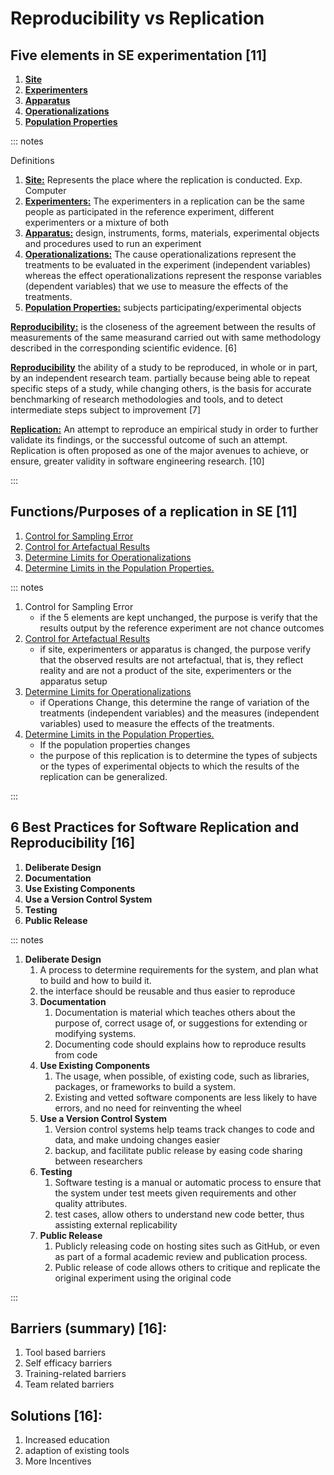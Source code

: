 # Reproducibility vs Replication


## Five elements in SE experimentation [11]

1. **<u>Site</u>** 
2. **<u>Experimenters</u>**
3. **<u>Apparatus</u>** 
4. **<u>Operationalizations</u>** 
5. **<u>Population Properties</u>** 

::: notes

Definitions

1. **<u>Site:</u>** Represents the place where the replication is conducted. Exp. Computer
2. **<u>Experimenters:</u>**  The experimenters in a replication can be the same people as participated in the reference experiment, different experimenters or a mixture of both
3. **<u>Apparatus:</u>** design, instruments, forms, materials, experimental objects and procedures used to run an experiment 
4. **<u>Operationalizations:</u>**  The cause operationalizations represent the treatments to be evaluated in the experiment (independent variables) whereas the effect operationalizations represent the response variables (dependent variables) that we use to measure the effects of the treatments.
5. **<u>Population Properties:</u>** subjects participating/experimental objects

**<u>Reproducibility:</u>** is the closeness of the agreement between the results of measurements of the same measurand carried out with same methodology described in the corresponding scientific evidence. [6]

<u>**Reproducibility**</u>  the ability of a study to be reproduced, in whole or in part, by an independent research team. partially because being able to repeat specific steps of a study, while changing others, is the basis for accurate benchmarking of research methodologies and tools, and to detect intermediate steps subject to improvement [7]

**<u>Replication:</u>** An attempt to reproduce an empirical study in order to further validate its findings, or the successful outcome of such an attempt.
Replication is often proposed as one of the major avenues to achieve, or ensure, greater validity in software engineering research. [10] 

:::

## Functions/Purposes of a replication in SE [11]

1. <u>Control for Sampling Error</u>
2. <u>Control for Artefactual Results</u> 
3. <u>Determine Limits for Operationalizations</u>
4. <u>Determine Limits in the Population Properties.</u>

::: notes

1. Control for Sampling Error
	- if the 5 elements are kept unchanged, the purpose is verify that the results output by the reference experiment are not chance outcomes 
2. <u>Control for Artefactual Results</u> 
	- if site, experimenters or apparatus is changed, the purpose verify that the observed results are not artefactual, that is, they reflect reality and are not a product of the site, experimenters or the apparatus setup
3. <u>Determine Limits for Operationalizations</u>
	- if Operations Change, this determine the range of variation of the treatments (independent variables) and the measures (independent variables) used to measure the effects of the treatments.
4. <u>Determine Limits in the Population Properties.</u>
	- If the population properties changes
	- the purpose of this replication is to determine the types of subjects or the types of experimental objects to which the results of the replication can be generalized.

:::

## 6 Best Practices for Software Replication and Reproducibility [16]

   1. **Deliberate Design**
   2. **Documentation**
   3. **Use Existing Components**
   4. **Use a Version Control System**
   5. **Testing**
   6. **Public Release**

::: notes

1. **Deliberate Design**
      1. A  process  to  determine  requirements  for  the system, and plan what to build and how to build it.
      2. the interface should be reusable and thus easier to reproduce
   2. **Documentation**
      1. Documentation is material which teaches others about  the  purpose  of,  correct  usage  of,  or  suggestions  for extending or modifying systems.
      2. Documenting code should explains how to reproduce results from code
   3. **Use Existing Components**
      1. The usage, when possible, of existing code, such as libraries, packages, or frameworks to build a system. 
      2. Existing and vetted software components are less likely to have errors, and no need for reinventing the wheel
   4. **Use a Version Control System**
      1. Version   control   systems   help   teams   track changes to code and data, and make undoing changes easier 
      2. backup, and facilitate public release by easing code sharing between researchers
   5. **Testing**
      1. Software   testing   is   a   manual   or   automatic process  to  ensure  that  the  system  under  test  meets  given requirements and other quality attributes.
      2. test cases, allow others to understand new code better, thus assisting external replicability
   6. **Public Release**
      1. Publicly  releasing  code  on  hosting  sites  such as  GitHub,  or  even  as  part  of  a  formal  academic  review  and publication process.
      2. Public release of code allows others to critique and replicate the original experiment using the original code

:::

## Barriers (summary) [16]:

1.  Tool based barriers
2.  Self efficacy barriers
3.  Training-related barriers
4.  Team related barriers

##  Solutions [16]: 

1. Increased education
2. adaption of existing tools
3. More Incentives
